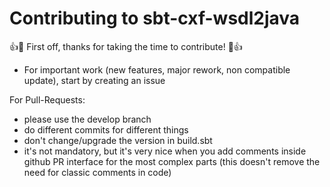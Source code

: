 # Contributing to sbt-cxf-wsdl2java

:+1::tada: First off, thanks for taking the time to contribute! :tada::+1:

* For important work (new features, major rework, non compatible update), start by creating an issue

For Pull-Requests: 
* please use the develop branch
* do different commits for different things
* don't change/upgrade the version in build.sbt
* it's not mandatory, but it's very nice when you add comments inside github PR interface for the most complex parts (this doesn't remove the need for classic comments in code)
